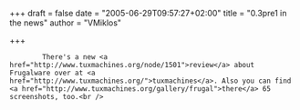 
+++
draft = false
date = "2005-06-29T09:57:27+02:00"
title = "0.3pre1 in the news"
author = "VMiklos"

+++

            There's a new <a href="http://www.tuxmachines.org/node/1501">review</a> about Frugalware over at <a href="http://www.tuxmachines.org/">tuxmachines</a>. Also you can find <a href="http://www.tuxmachines.org/gallery/frugal">there</a> 65 screenshots, too.<br />
            
        